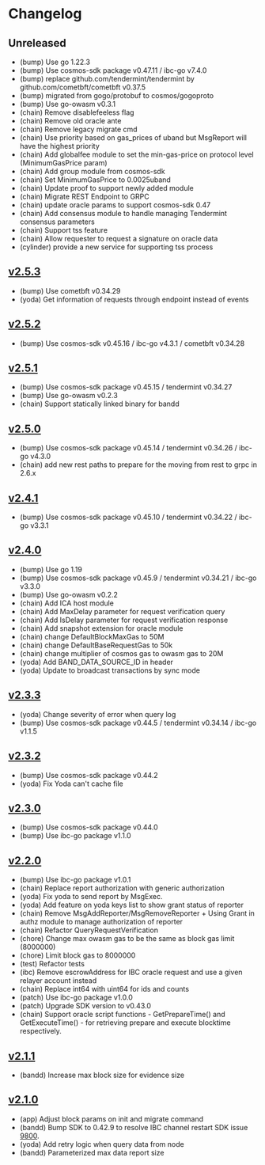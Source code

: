 # Changelog

## Unreleased

- (bump) Use go 1.22.3
- (bump) Use cosmos-sdk package v0.47.11 / ibc-go v7.4.0
- (bump) replace github.com/tendermint/tendermint by github.com/cometbft/cometbft v0.37.5
- (bump) migrated from gogo/protobuf to cosmos/gogoproto
- (bump) Use go-owasm v0.3.1
- (chain) Remove disablefeeless flag
- (chain) Remove old oracle ante
- (chain) Remove legacy migrate cmd
- (chain) Use priority based on gas_prices of uband but MsgReport will have the highest priority
- (chain) Add globalfee module to set the min-gas-price on protocol level (MinimumGasPrice param)
- (chain) Add group module from cosmos-sdk
- (chain) Set MinimumGasPrice to 0.0025uband
- (chain) Update proof to support newly added module
- (chain) Migrate REST Endpoint to GRPC
- (chain) update oracle params to support cosmos-sdk 0.47
- (chain) Add consensus module to handle managing Tendermint consensus parameters
- (chain) Support tss feature
- (chain) Allow requester to request a signature on oracle data
- (cylinder) provide a new service for supporting tss process

## [v2.5.3](https://github.com/bandprotocol/chain/releases/tag/v2.5.3)

- (bump) Use cometbft v0.34.29
- (yoda) Get information of requests through endpoint instead of events

## [v2.5.2](https://github.com/bandprotocol/chain/releases/tag/v2.5.2)

- (bump) Use cosmos-sdk v0.45.16 / ibc-go v4.3.1 / cometbft v0.34.28

## [v2.5.1](https://github.com/bandprotocol/chain/releases/tag/v2.5.1)

- (bump) Use cosmos-sdk package v0.45.15 / tendermint v0.34.27
- (bump) Use go-owasm v0.2.3
- (chain) Support statically linked binary for bandd

## [v2.5.0](https://github.com/bandprotocol/chain/releases/tag/v2.5.0)

- (bump) Use cosmos-sdk package v0.45.14 / tendermint v0.34.26 / ibc-go v4.3.0
- (chain) add new rest paths to prepare for the moving from rest to grpc in 2.6.x

## [v2.4.1](https://github.com/bandprotocol/chain/releases/tag/v2.4.1)

- (bump) Use cosmos-sdk package v0.45.10 / tendermint v0.34.22 / ibc-go v3.3.1

## [v2.4.0](https://github.com/bandprotocol/chain/releases/tag/v2.4.0)

- (bump) Use go 1.19
- (bump) Use cosmos-sdk package v0.45.9 / tendermint v0.34.21 / ibc-go v3.3.0
- (bump) Use go-owasm v0.2.2
- (chain) Add ICA host module
- (chain) Add MaxDelay parameter for request verification query
- (chain) Add IsDelay parameter for request verification response
- (chain) Add snapshot extension for oracle module
- (chain) change DefaultBlockMaxGas to 50M
- (chain) change DefaultBaseRequestGas to 50k
- (chain) change multiplier of cosmos gas to owasm gas to 20M
- (yoda) Add BAND_DATA_SOURCE_ID in header
- (yoda) Update to broadcast transactions by sync mode

## [v2.3.3](https://github.com/bandprotocol/chain/releases/tag/v2.3.3)

- (yoda) Change severity of error when query log
- (bump) Use cosmos-sdk package v0.44.5 / tendermint v0.34.14 / ibc-go v1.1.5

## [v2.3.2](https://github.com/bandprotocol/chain/releases/tag/v2.3.2)

- (bump) Use cosmos-sdk package v0.44.2
- (yoda) Fix Yoda can't cache file

## [v2.3.0](https://github.com/bandprotocol/chain/releases/tag/v2.3.0)

- (bump) Use cosmos-sdk package v0.44.0
- (bump) Use ibc-go package v1.1.0

## [v2.2.0](https://github.com/bandprotocol/chain/releases/tag/v2.2.0)

- (bump) Use ibc-go package v1.0.1
- (chain) Replace report authorization with generic authorization
- (yoda) Fix yoda to send report by MsgExec.
- (yoda) Add feature on yoda keys list to show grant status of reporter
- (chain) Remove MsgAddReporter/MsgRemoveReporter + Using Grant in authz module to manage authorization of reporter
- (chain) Refactor QueryRequestVerification
- (chore) Change max owasm gas to be the same as block gas limit (8000000)
- (chore) Limit block gas to 8000000
- (test) Refactor tests
- (ibc) Remove escrowAddress for IBC oracle request and use a given relayer account instead
- (chain) Replace int64 with uint64 for ids and counts
- (patch) Use ibc-go package v1.0.0
- (patch) Upgrade SDK version to v0.43.0
- (chain) Support oracle script functions - GetPrepareTime() and GetExecuteTime() - for retrieving prepare and execute blocktime respectively.

## [v2.1.1](https://github.com/bandprotocol/chain/releases/tag/v2.1.1)

- (bandd) Increase max block size for evidence size

## [v2.1.0](https://github.com/bandprotocol/chain/releases/tag/v2.1.0)

- (app) Adjust block params on init and migrate command
- (bandd) Bump SDK to 0.42.9 to resolve IBC channel restart SDK issue [9800](https://github.com/cosmos/cosmos-sdk/issues/9800).
- (yoda) Add retry logic when query data from node
- (bandd) Parameterized max data report size
